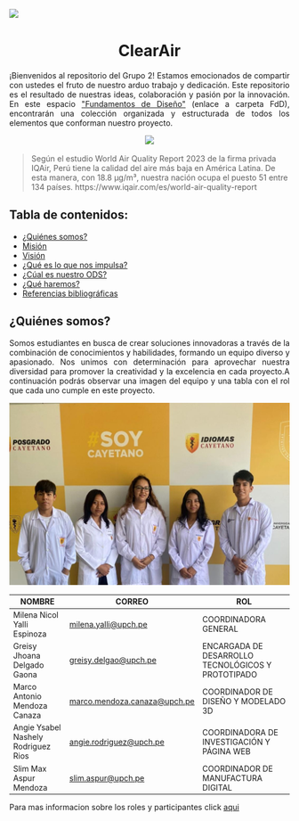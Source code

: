 <p align="left">
  <img src="https://upchvirtual.edu.pe/ued/images/logo-upch.png" width="150">
  <h1 align="center">ClearAir</h1>
</p>

<p align="justify">
  ¡Bienvenidos al repositorio del Grupo 2! Estamos emocionados de compartir con ustedes el fruto de nuestro arduo trabajo y dedicación. Este repositorio es el resultado de nuestras ideas, colaboración y pasión por la innovación. En este espacio <a href="FdD/README.md">"Fundamentos de Diseño"</a> (enlace a carpeta FdD), encontrarán una colección organizada y estructurada de todos los elementos que conforman nuestro proyecto.
</p>
<p align="center">
  <img src="https://aap.org.pe/wp-content/uploads/2022/03/aire-1140x763.jpeg" width="750" style="margin: auto;">
</p>
<blockquote>
  <p>Según el estudio World Air Quality Report 2023 de la firma privada IQAir, Perú tiene la calidad del aire más baja en América Latina. De esta manera, con 18.8 μg/m³, nuestra nación ocupa el puesto 51 entre 134 países. https://www.iqair.com/es/world-air-quality-report</p>
</blockquote>

<h2>Tabla de contenidos:</h2>
<ul>
<li><a href="#somos">¿Quiénes somos?</a></li>
<li><a href="#Mision">Misión</a></li>
<li><a href="#Vision">Visión</a></li>
<li><a href="#impulsa">¿Qué es lo que nos impulsa?</a></li>
<li><a href="#ODS">¿Cúal es nuestro ODS?</a></li>
<li><a href="#haremos">¿Qué haremos?</a></li>
<li><a href="#Referencias">Referencias bibliográficas</a></li>
</ul>
<h2 id="somos">¿Quiénes somos?</h2>
<p align="justify">
Somos estudiantes en busca de crear soluciones innovadoras a través de la combinación de conocimientos y habilidades, formando un equipo diverso y apasionado. Nos unimos con determinación para aprovechar nuestra diversidad para promover la creatividad y la excelencia en cada proyecto.A continuación podrás observar una imagen del equipo y una tabla con el rol que cada uno cumple en este proyecto.
</p>

<p align="center">
  <img src="https://github.com/GreisyJhoana05/Grupo2-FdD/blob/main/FdD/Imagenes/Imagen%20grupal.jpeg?raw=true" width="600" style="margin: auto;">
</p>


<table>
    <thead>
        <tr>
            <th>NOMBRE</th>
            <th>CORREO</th>
            <th>ROL</th>
        </tr>
    </thead>
    <tbody>
        <tr>
            <td>Milena Nicol Yalli Espinoza</td>
            <td><a href="mailto:milena.yalli@upch.pe?subject=Asunto del correo&body=Cuerpo del mensaje">milena.yalli@upch.pe</td>
            <td>COORDINADORA GENERAL</td>
        </tr>
        <tr>
            <td>Greisy Jhoana Delgado Gaona</td>
            <td><a href="mailto:greisy.delgao@upch.pe?subject=Asunto del correo&body=Cuerpo del mensaje">greisy.delgao@upch.pe</a></td>
            <td>ENCARGADA DE DESARROLLO TECNOLÓGICOS Y PROTOTIPADO</td>
        </tr>
        <tr>
            <td>Marco Antonio Mendoza Canaza</td>
            <td><a href="mailto:marco.mendoza.canaza@upch.pe?subject=Asunto del correo&body=Cuerpo del mensaje">marco.mendoza.canaza@upch.pe</a></td>
            <td>COORDINADOR DE DISEÑO Y MODELADO 3D</td>
        </tr>
        <tr>
            <td>Angie Ysabel Nashely Rodriguez Rios</td>
            <td><a href="mailto:angie.rodriguez@upch.pe?subject=Asunto del correo&body=Cuerpo del mensaje">angie.rodriguez@upch.pe</a></td>
            <td>COORDINADORA DE INVESTIGACIÓN Y PÁGINA WEB</td>
        </tr>
        <tr>
            <td>Slim Max Aspur Mendoza</td>
            <td><a href="mailto:slim.aspur@upch.pe?subject=Asunto del correo&body=Cuerpo del mensaje">slim.aspur@upch.pe</a></td>
            <td>COORDINADOR DE MANUFACTURA DIGITAL</td>
        </tr>
    </tbody>
</table>

<p>Para mas informacion sobre los roles y participantes click <a href="FdD/Entregable/01_Sobre_Nosotros.md">aqui</a></p>
<br>

